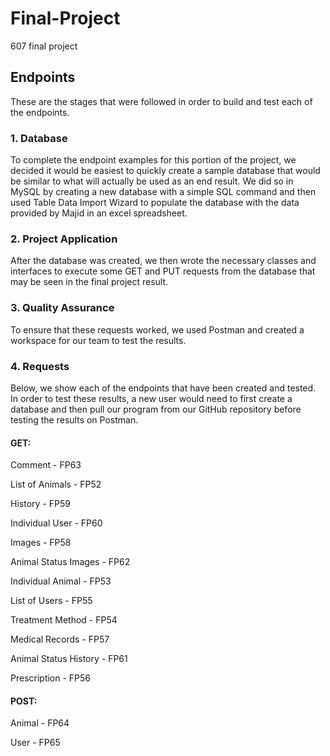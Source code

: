 # Final-Project
607 final project

## Endpoints
These are the stages that were followed in order to build and test each of the endpoints.

### 1. Database
To complete the endpoint examples for this portion of the project, we decided it would be easiest to quickly create a sample database that would be similar to what will actually be used as an end result. We did so in MySQL by creating a new database with a simple SQL command and then used Table Data Import Wizard to populate the database with the data provided by Majid in an excel spreadsheet.

### 2. Project Application
After the database was created, we then wrote the necessary classes and interfaces to execute some GET and PUT requests from the database that may be seen in the final project result.

### 3. Quality Assurance
To ensure that these requests worked, we used Postman and created a workspace for our team to test the results.

### 4. Requests
Below, we show each of the endpoints that have been created and tested. In order to test these results, a new user would need to first create a database and then pull our program from our GitHub repository before testing the results on Postman.

#### GET:
Comment - FP63

List of Animals - FP52

History - FP59

Individual User - FP60

Images - FP58

Animal Status Images - FP62

Individual Animal - FP53

List of Users - FP55

Treatment Method - FP54

Medical Records - FP57

Animal Status History - FP61

Prescription - FP56

#### POST:
Animal - FP64

User - FP65
